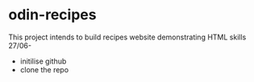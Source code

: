 # odin-recipes
This project intends to build recipes website demonstrating HTML skills
27/06- 
- initilise github
- clone the repo
